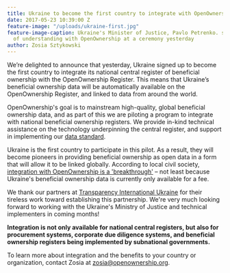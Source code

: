 ```yaml
---
title: Ukraine to become the first country to integrate with OpenOwnership
date: 2017-05-23 10:39:00 Z
feature-image: "/uploads/ukraine-first.jpg"
feature-image-caption: Ukraine's Minister of Justice, Pavlo Petrenko. signs a memorandum
  of understanding with OpenOwnership at a ceremony yesterday
author: Zosia Sztykowski
---
```


We’re delighted to announce that yesterday, Ukraine signed up to become the first country to integrate its national central register of beneficial ownership with the OpenOwnership Register. This means that Ukraine’s beneficial ownership data will be automatically available on the OpenOwnership Register, and linked to data from around the world.

OpenOwnership's goal is to mainstream high-quality, global beneficial ownership data, and as part of this we are piloting a program to integrate with national beneficial ownership registers. We provide in-kind technical assistance on the technology underpinning the central register, and support in implementing our [data standard](http://openownership.org/news/coming-soon-a-beneficial-ownership-data-standard/).

Ukraine is the first country to participate in this pilot. As a result, they will become pioneers in providing beneficial ownership as open data in a form that will allow it to be linked globally. According to local civil society, [integration with OpenOwnership is a 'breakthrough'](http://ti-ukraine.org/en/news/information-about-beneficial-owners-will-be-included-in-a-public-register/) – not least because Ukraine's beneficial ownership data is currently only available for a fee.

We thank our partners at [Transparency International Ukraine](http://ti-ukraine.org/en/news/memorandum-of-global-partnership-to-disclosure-of-beneficial-owners-was-sign-on-may-22nd/) for their tireless work toward establishing this partnership. We're very much looking forward to working with the Ukraine's Ministry of Justice and technical implementers in coming months!

**Integration is not only available for national central registers, but also for procurement systems, corporate due diligence systems, and beneficial ownership registers being implemented by subnational governments.**

To learn more about integration and the benefits to your country or organization, contact Zosia at zosia@openownership.org.